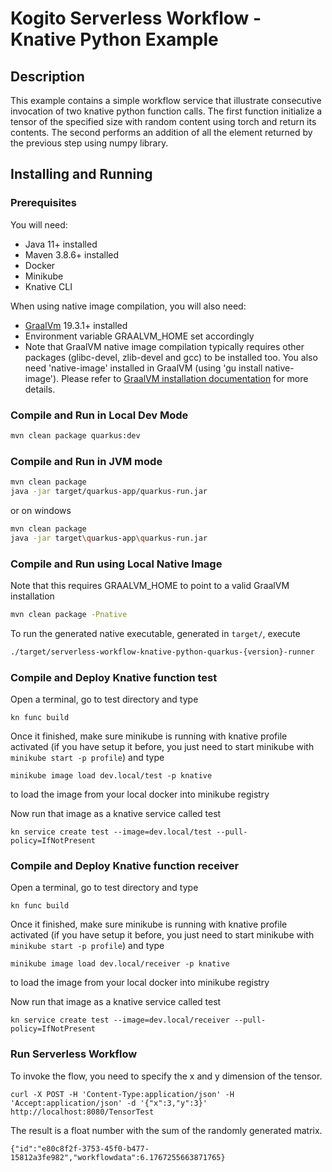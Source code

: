# Kogito Serverless Workflow - Knative Python Example

## Description

This example contains a simple workflow service that illustrate consecutive invocation of two knative python function calls.
The first function  initialize a tensor of the specified size with random content using torch and return its contents.
The second performs an addition of all the element returned by the previous step using numpy library. 

## Installing and Running

### Prerequisites
 
You will need:
  - Java 11+ installed
  - Maven 3.8.6+ installed
  - Docker
  - Minikube
  - Knative CLI

When using native image compilation, you will also need: 
  - [GraalVm](https://www.graalvm.org/downloads/) 19.3.1+ installed
  - Environment variable GRAALVM_HOME set accordingly
  - Note that GraalVM native image compilation typically requires other packages (glibc-devel, zlib-devel and gcc) to be installed too.  You also need 'native-image' installed in GraalVM (using 'gu install native-image'). Please refer to [GraalVM installation documentation](https://www.graalvm.org/docs/reference-manual/aot-compilation/#prerequisites) for more details.

### Compile and Run in Local Dev Mode

```sh
mvn clean package quarkus:dev
```

### Compile and Run in JVM mode

```sh
mvn clean package 
java -jar target/quarkus-app/quarkus-run.jar
```

or on windows

```sh
mvn clean package
java -jar target\quarkus-app\quarkus-run.jar
```

### Compile and Run using Local Native Image
Note that this requires GRAALVM_HOME to point to a valid GraalVM installation

```sh
mvn clean package -Pnative
```
  
To run the generated native executable, generated in `target/`, execute

```sh
./target/serverless-workflow-knative-python-quarkus-{version}-runner
```

### Compile and Deploy Knative function test

Open a terminal, go to test directory and type

```
kn func build
```

Once it finished, make sure minikube is running with knative profile activated (if you have setup it before, you just need to start minikube with `minikube start -p profile`) and type

```
minikube image load dev.local/test -p knative
```
to load the image from your local docker into minikube registry

Now run that image as a knative service called test

```
kn service create test --image=dev.local/test --pull-policy=IfNotPresent
```

### Compile and Deploy Knative function receiver

Open a terminal, go to test directory and type

```
kn func build
```

Once it finished, make sure minikube is running with knative profile activated (if you have setup it before, you just need to start minikube with `minikube start -p profile`) and type

```
minikube image load dev.local/receiver -p knative
```
to load the image from your local docker into minikube registry

Now run that image as a knative service called test

```
kn service create test --image=dev.local/receiver --pull-policy=IfNotPresent
```

### Run Serverless Workflow

To invoke the flow, you need to specify the x and y dimension of the tensor. 

```
curl -X POST -H 'Content-Type:application/json' -H 'Accept:application/json' -d '{"x":3,"y":3}' http://localhost:8080/TensorTest
```
The result is a float number with the sum of the randomly generated matrix.
 
```
{"id":"e80c8f2f-3753-45f0-b477-15812a3fe982","workflowdata":6.1767255663871765}
```
